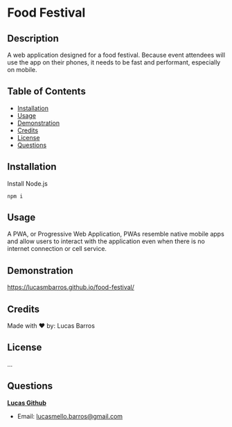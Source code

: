 # Food Festival

## Description

A web application designed for a food festival. Because event attendees will use the app on their phones, it needs to be fast and performant, especially on mobile.

## Table of Contents

- [Installation](#installation)
- [Usage](#usage)
- [Demonstration](#Demonstration)
- [Credits](#credits)
- [License](#license)
- [Questions](#questions)

## Installation

Install Node.js

    npm i

## Usage

A PWA, or Progressive Web Application, PWAs resemble native mobile apps and allow users to interact with the application even when there is no internet connection or cell service.

## Demonstration

https://lucasmbarros.github.io/food-festival/

## Credits

Made with ❤️ by: Lucas Barros

## License

...

## Questions

**[Lucas Github](https://github.com/lucasmbarros)**

- Email: lucasmello.barros@gmail.com
